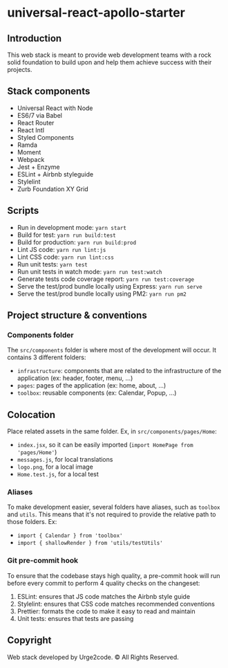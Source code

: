 # universal-react-apollo-starter

## Introduction

This web stack is meant to provide web development teams with a rock solid foundation
to build upon and help them achieve success with their projects.

## Stack components

- Universal React with Node
- ES6/7 via Babel
- React Router
- React Intl
- Styled Components
- Ramda
- Moment
- Webpack
- Jest + Enzyme
- ESLint + Airbnb styleguide
- Stylelint
- Zurb Foundation XY Grid

## Scripts

- Run in development mode: `yarn start`
- Build for test: `yarn run build:test`
- Build for production: `yarn run build:prod`
- Lint JS code: `yarn run lint:js`
- Lint CSS code: `yarn run lint:css`
- Run unit tests: `yarn test`
- Run unit tests in watch mode: `yarn run test:watch`
- Generate tests code coverage report: `yarn run test:coverage`
- Serve the test/prod bundle locally using Express: `yarn run serve`
- Serve the test/prod bundle locally using PM2: `yarn run pm2`

## Project structure & conventions

### Components folder

The `src/components` folder is where most of the development will occur.
It contains 3 different folders:

- `infrastructure`: components that are related to the infrastructure
  of the application (ex: header, footer, menu, ...)
- `pages`: pages of the application (ex: home, about, ...)
- `toolbox`: reusable components (ex: Calendar, Popup, ...)

## Colocation

Place related assets in the same folder. Ex, in `src/components/pages/Home`:

- `index.jsx`, so it can be easily imported (`import HomePage from 'pages/Home'`)
- `messages.js`, for local translations
- `logo.png`, for a local image
- `Home.test.js`, for a local test

### Aliases

To make development easier, several folders have aliases, such as `toolbox` and `utils`.
This means that it's not required to provide the relative path to those folders. Ex:

- `import { Calendar } from 'toolbox'`
- `import { shallowRender } from 'utils/testUtils'`

### Git pre-commit hook

To ensure that the codebase stays high quality, a pre-commit hook will run before
every commit to perform 4 quality checks on the changeset:

1.  ESLint: ensures that JS code matches the Airbnb style guide
2.  Stylelint: ensures that CSS code matches recommended conventions
3.  Prettier: formats the code to make it easy to read and maintain
4.  Unit tests: ensures that tests are passing

## Copyright

Web stack developed by Urge2code. © All Rights Reserved.

